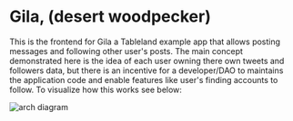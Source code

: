 # Gila, (desert woodpecker)

This is the frontend for Gila a Tableland example app that allows posting messages and following other user's posts.  The main concept demonstrated here is the idea of each user owning there own tweets and followers data, but there is an incentive for a developer/DAO to maintains the application code and enable features like user's finding accounts to follow.  To visualize how this works see below:

![arch diagram](https://github.com/tablelandnetwork/example-apps/blob/gila/gila/frontend/arch-diagram.png?raw=true "arch diagram")

